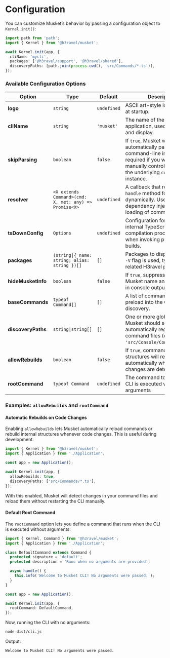 # Configuration

You can customize Musket’s behavior by passing a configuration object to `Kernel.init()`:

```ts
import path from 'path';
import { Kernel } from '@h3ravel/musket';

await Kernel.init(app, {
  cliName: 'mycli',
  packages: ['@h3ravel/support', '@h3ravel/shared'],
  discoveryPaths: [path.join(process.cwd(), 'src/Commands/*.ts')],
});
```

### Available Configuration Options

| Option             | Type                                                  | Default     | Description                                                                                                                                                           |
| ------------------ | ----------------------------------------------------- | ----------- | --------------------------------------------------------------------------------------------------------------------------------------------------------------------- |
| **logo**           | `string`                                              | `undefined` | ASCII art-style logo to display at startup.                                                                                                                           |
| **cliName**        | `string`                                              | `'musket'`  | The name of the CLI application, used in help text and display.                                                                                                       |
| **skipParsing**    | `boolean`                                             | `false`     | If `true`, Musket will not automatically parse command-line input. This is required if you want to manually control or hook into the underlying `commander` instance. |
| **resolver**       | `<X extends Command>(cmd: X, met: any) => Promise<X>` | `undefined` | A callback that resolves the `handle` method for commands dynamically. Useful for dependency injection or lazy loading of commands.                                   |
| **tsDownConfig**   | `Options`                                             | `undefined` | Configuration for Musket’s internal TypeScript compilation process, used when invoking programmatic builds.                                                           |
| **packages**       | `(string\|{ name: string; alias: string })[]`         | `[]`        | Packages to display when the `-V` flag is used, typically related H3ravel packages.                                                                                   |
| **hideMusketInfo** | `boolean`                                             | `false`     | If `true`, suppresses automatic Musket name and version info in console output.                                                                                       |
| **baseCommands**   | `typeof Command[]`                                    | `[]`        | A list of command classes to preload into the CLI without discovery.                                                                                                  |
| **discoveryPaths** | `string\|string[]`                                    | `[]`        | One or more glob paths where Musket should search and automatically register command files (e.g. `'src/Console/Commands/*.ts'`).                                      |
| **allowRebuilds**  | `boolean`                                             | `false`     | If `true`, commands and CLI structures will rebuild automatically when code changes are detected.                                                                     |
| **rootCommand**    | `typeof Command`                                      | `undefined` | The command to run when the CLI is executed without any arguments                                                                                                     |

### Examples: `allowRebuilds` and `rootCommand`

#### Automatic Rebuilds on Code Changes

Enabling `allowRebuilds` lets Musket automatically reload commands or rebuild internal structures whenever code changes. This is useful during development:

```ts
import { Kernel } from '@h3ravel/musket';
import { Application } from './Application';

const app = new Application();

await Kernel.init(app, {
  allowRebuilds: true,
  discoveryPaths: ['src/Commands/*.ts'],
});
```

With this enabled, Musket will detect changes in your command files and reload them without restarting the CLI manually.

#### Default Root Command

The `rootCommand` option lets you define a command that runs when the CLI is executed without arguments:

```ts
import { Kernel, Command } from '@h3ravel/musket';
import { Application } from './Application';

class DefaultCommand extends Command {
  protected signature = 'default';
  protected description = 'Runs when no arguments are provided';

  async handle() {
    this.info('Welcome to Musket CLI! No arguments were passed.');
  }
}

const app = new Application();

await Kernel.init(app, {
  rootCommand: DefaultCommand,
});
```

Now, running the CLI with no arguments:

```sh
node dist/cli.js
```

Output:

```
Welcome to Musket CLI! No arguments were passed.
```
